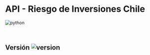# API - Riesgo de Inversiones Chile
![python](https://img.shields.io/badge/Python-3.10.12-blue)

<br>

## Versión ![version](https://img.shields.io/badge/0.3-green)



